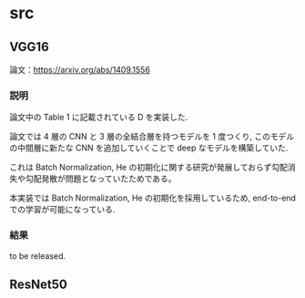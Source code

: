 # src

## VGG16

論文：https://arxiv.org/abs/1409.1556

### 説明

論文中の Table 1 に記載されている D を実装した.

論文では 4 層の CNN と 3 層の全結合層を持つモデルを 1 度つくり, このモデルの中間層に新たな CNN を追加していくことで deep なモデルを構築していた.

これは Batch Normalization, He の初期化に関する研究が発展しておらず勾配消失や勾配発散が問題となっていたためである。

本実装では Batch Normalization, He の初期化を採用しているため, end-to-end での学習が可能になっている.

### 結果

to be released.

## ResNet50
